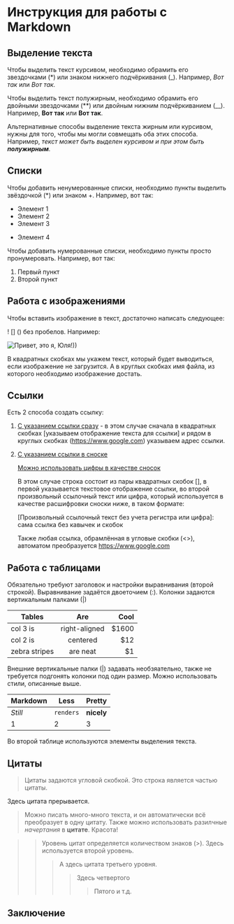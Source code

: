 # Инструкция для работы с Markdown

## Выделение текста

Чтобы выделить текст курсивом, необходимо обрамить его звездочками (*) или знаком
нижнего подчёркивания (_). Например, *Вот так* или _Вот так._

Чтобы выделить текст полужирным, необходимо обрамить его двойными звездочками (**) или двойным нижним подчёркиванием (__). Например, **Вот так** или __Вот так__.

Альтернативные способы выделение текста жирным или курсивом, нужны для того,
чтобы мы могли совмещать оба этих способа. Например, _текст может быть выделен
курсивом и при этом быть **полужирным**._

## Списки

Чтобы добавить ненумерованные списки, необходимо пункты выделить звёздочкой (*) или знаком +. Например, вот так:
* Элемент 1
* Элемент 2
* Элемент 3
+ Элемент 4

Чтобы добавить нумерованные списки, необходимо пункты просто пронумеровать. Например, вот так:
1. Первый пункт
2. Второй пункт

## Работа с изображениями

Чтобы вставить изображение в текст, достаточно написать следующее:

! [] () без пробелов. Например:

![Привет, это я, Юля!))](1626805609192.jpg)

В квадратных скобках мы укажем текст, который будет выводиться, если изображение не
загрузится. А в круглых скобках имя файла, из которого необходимо изображение достать.

## Ссылки
Есть 2 способа создать ссылку:

1. [С указанием ссылки сразу](https://www.google.com) - в этом случае сначала в квадратных скобках [указываем отображение текста для ссылки] и рядом в круглых скобках (https://www.google.com) указываем адрес ссылки.

2. [С указанием ссылки в сноске][Произвольный ссылочный текст без учета регистра]

   [Можно использовать цифры в качестве сносок][1]
   
   В этом случае строка состоит из пары квадратных скобок [], в первой указывается текстовое отображение ссылки, во второй произвольный ссылочный текст или цифра, который используется в качестве расшифровки сноски ниже, в таком формате:

   [Произвольный ссылочный текст без учета регистра или цифра]: сама ссылка без кавычек и скобок

   [Произвольный ссылочный текст без учета регистра]: https://www.mozilla.org
   [1]: https://github.com

   Также любая ссылка, обрамлённая в угловые скобки (<>), автоматом преобразуется
<https://www.google.com>


## Работа с таблицами
Обязательно требуют заголовок и настройки выравнивания (второй строкой). Выравнивание задаётся двоеточием (:). Колонки задаются вертикальным палками (|)

| Tables        | Are           | Cool  |
| ------------- |:-------------:| -----:|
| col 3 is      | right-aligned | $1600 |
| col 2 is      | centered      |   $12 |
| zebra stripes | are neat      |    $1 |

Внешние вертикальные палки (|) задавать необзяательно, также не требуется подгонять колонки под один размер. Можно использовать стили, описанные выше.

Markdown | Less | Pretty
--- | --- | ---
*Still* | `renders` | **nicely**
1 | 2 | 3

Во второй таблице используются элементы выделения текста.
## Цитаты
> Цитаты задаются угловой скобкой.
> Это строка является частью цитаты.

Здесь цитата прерывается.

> Можно писать много-много текста, и он автоматически всё преобразует в одну цитату. Также можно использовать разилчные *начертания* в **цитате**. Красота!

>>Уровень цитат определяется количеством знаков (>). Здесь используется второй уровень.
>>> А здесь цитата третьего уровня.
>>>> Здесь четвертого
>>>>> Пятого и т.д.

## Заключение

